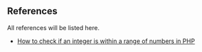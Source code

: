 ## References

All references will be listed here.

- [How to check if an integer is within a range of numbers in PHP](https://stackoverflow.com/a/35272658/1894762)